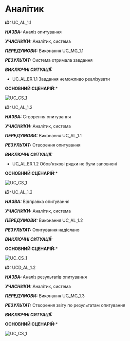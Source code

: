 # Аналітик

***ID:*** UC_AL_1.1
    
***НАЗВА:*** Аналіз опитування
    
***УЧАСНИКИ:*** Аналітик, система

***ПЕРЕДУМОВИ:*** Виконання UC_MG_1.1

***РЕЗУЛЬТАТ:*** Система отримала завдання

***ВИКЛЮЧНІ СИТУАЦІЇ:*** 

- UC_AL.ER.1.1 Завдання неможливо реалізувати

**ОСНОВНИЙ СЦЕНАРІЙ:***

![UC_СS_1](http://www.plantuml.com/plantuml/proxy?cache=no&src=https://raw.githubusercontent.com/l0releei/obd_project/master/src/uml/use_case/Analyst/UC_AL_1.1.uml)



***ID:*** UC_AL_1.2
    
***НАЗВА:*** Створення опитування
    
***УЧАСНИКИ:*** Аналітик, система

***ПЕРЕДУМОВИ:*** Виконання UC_AL_1.1

***РЕЗУЛЬТАТ:*** Створення опитування

***ВИКЛЮЧНІ СИТУАЦІЇ:*** 

- UC_AL.ER.1.2 Обов'язкові рядки не були заповнені

**ОСНОВНИЙ СЦЕНАРІЙ:***

![UC_СS_1](http://www.plantuml.com/plantuml/proxy?cache=no&src=https://raw.githubusercontent.com/l0releei/obd_project/master/src/uml/use_case/Analyst/UC_AL_1.2.uml)



***ID:*** UC_AL_1.3
    
***НАЗВА:*** Відправка опитування
    
***УЧАСНИКИ:*** Аналітик, система

***ПЕРЕДУМОВИ:*** Виконання UC_AL_1.2

***РЕЗУЛЬТАТ:*** Опитування надіслано 

***ВИКЛЮЧНІ СИТУАЦІЇ:*** 

**ОСНОВНИЙ СЦЕНАРІЙ:***

![UC_СS_1](http://www.plantuml.com/plantuml/proxy?cache=no&src=https://raw.githubusercontent.com/l0releei/obd_project/master/src/uml/use_case/Analyst/UC_AL_1.3.uml)



***ID:*** UCD_AL_1.2
    
***НАЗВА:*** Аналіз результатів опитування
    
***УЧАСНИКИ:*** Аналітик, система

***ПЕРЕДУМОВИ:*** Виконання UC_MG_1.3

***РЕЗУЛЬТАТ:*** Створення звіту по результатам опитування 

***ВИКЛЮЧНІ СИТУАЦІЇ:*** 

**ОСНОВНИЙ СЦЕНАРІЙ:***

![UC_СS_1](http://www.plantuml.com/plantuml/proxy?cache=no&src=https://raw.githubusercontent.com/l0releei/obd_project/master/src/uml/use_case/Analyst/UC_AL_1.4.uml)
